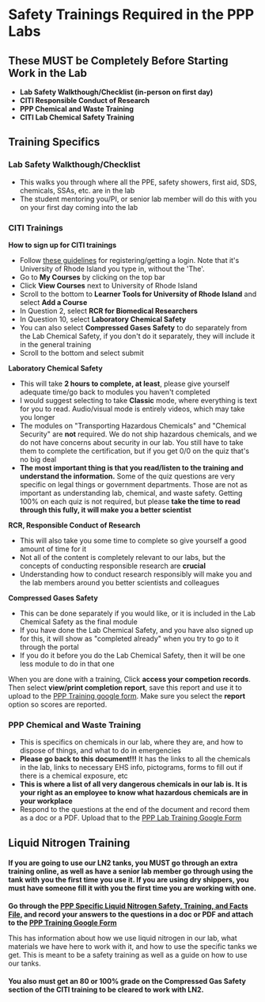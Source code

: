 # Safety Trainings Required in the PPP Labs

## These MUST be Completely Before Starting Work in the Lab

- **Lab Safety Walkthough/Checklist (in-person on first day)**
- **CITI Responsible Conduct of Research**
- **PPP Chemical and Waste Training**
- **CITI Lab Chemical Safety Training**

## Training Specifics

### Lab Safety Walkthough/Checklist

- This walks you through where all the PPE, safety showers, first aid, SDS, chemicals, SSAs, etc. are in the lab
- The student mentoring you/PI, or senior lab member will do this with you on your first day coming into the lab

### CITI Trainings

**How to sign up for CITI trainings**  
- Follow [these guidelines](https://web.uri.edu/research-admin/office-of-research-integrity/ori-training/citi-program/) for registering/getting a login. Note that it's University of Rhode Island you type in, without the 'The'.
- Go to **My Courses** by clicking on the top bar
- Click **View Courses** next to University of Rhode Island
- Scroll to the bottom to **Learner Tools for University of Rhode Island** and select **Add a Course**
- In Question 2, select **RCR for Biomedical Researchers**
- In Question 10, select **Laboratory Chemical Safety**
- You can also select **Compressed Gases Safety** to do separately from the Lab Chemical Safety, if you don't do it separately, they will include it in the general training
- Scroll to the bottom and select submit

**Laboratory Chemical Safety**

- This will take **2 hours to complete, at least**, please give yourself adequate time/go back to modules you haven't completed
- I would suggest selecting to take **Classic** mode, where everything is text for you to read. Audio/visual mode is entirely videos, which may take you longer
- The modules on "Transporting Hazardous Chemicals" and "Chemical Security" are **not** required. We do not ship hazardous chemicals, and we do not have concerns about security in our lab. You still have to take them to complete the certification, but if you get 0/0 on the quiz that's no big deal
- **The most important thing is that you read/listen to the training and understand the information.** Some of the quiz questions are very specific on legal things or government departments. Those are not as important as understanding lab, chemical, and waste safety. Getting 100% on each quiz is not required, but please **take the time to read through this fully, it will make you a better scientist**

**RCR, Responsible Conduct of Research**
- This will also take you some time to complete so give yourself a good amount of time for it
- Not all of the content is completely relevant to our labs, but the concepts of conducting responsible research are **crucial**
- Understanding how to conduct research responsibly will make you and the lab members around you better scientists and colleagues

**Compressed Gases Safety**
- This can be done separately if you would like, or it is included in the Lab Chemical Safety as the final module
- If you have done the Lab Chemical Safety, and you have also signed up for this, it will show as "completed already" when you try to go to it through the portal
- If you do it before you do the Lab Chemical Safety, then it will be one less module to do in that one

When you are done with a training, Click **access your competion records**. Then select **view/print completion report**, save this report and use it to upload to the [PPP Training google form](https://docs.google.com/forms/d/e/1FAIpQLSc-GkvKIAPjyHMYcQwfDuoZZfON_4pJW19Htjad9_6jw3S_nw/viewform?usp=sf_link). Make sure you select the **report** option so scores are reported.

### PPP Chemical and Waste Training
- This is specifics on chemicals in our lab, where they are, and how to dispose of things, and what to do in emergencies
- **Please go back to this document!!!** It has the links to all the chemicals in the lab, links to necessary EHS info, pictograms, forms to fill out if there is a chemical exposure, etc
- **This is where a list of all very dangerous chemicals in our lab is. It is your right as an employee to know what hazardous chemicals are in your workplace**
- Respond to the questions at the end of the document and record them as a doc or a PDF. Upload that to the [PPP Lab Training Google Form](https://docs.google.com/forms/d/e/1FAIpQLSc-GkvKIAPjyHMYcQwfDuoZZfON_4pJW19Htjad9_6jw3S_nw/viewform?usp=sf_link)


## Liquid Nitrogen Training

#### If you are going to use our LN2 tanks, you MUST go through an extra training online, as well as have a senior lab member go through using the tank with you the first time you use it. If you are using dry shippers, you must have someone fill it with you the first time you are working with one.

**Go through the [PPP Specific Liquid Nitrogen Safety, Training, and Facts File](https://github.com/meschedl/PPP-Lab-Resources/blob/master/Lab_Safety_and_Training/LN2-Safety-Traning.md), and record your answers to the questions in a doc or PDF and attach to the [PPP Training Google Form](https://docs.google.com/forms/d/e/1FAIpQLSc-GkvKIAPjyHMYcQwfDuoZZfON_4pJW19Htjad9_6jw3S_nw/viewform?usp=sf_link)**

This has information about how we use liquid nitrogen in our lab, what materials we have here to work with it, and how to use the specific tanks we get. This is meant to be a safety training as well as a guide on how to use our tanks.

#### You also must get an 80 or 100% grade on the Compressed Gas Safety section of the CITI training to be cleared to work with LN2. 
